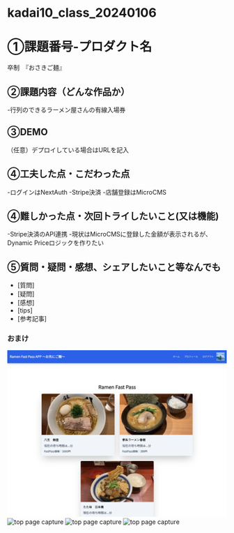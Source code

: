 # kadai10_class_20240106

# ①課題番号-プロダクト名
卒制　『おさきご麺』

## ②課題内容（どんな作品か）
-行列のできるラーメン屋さんの有線入場券




## ③DEMO
（任意）デプロイしている場合はURLを記入

## ④工夫した点・こだわった点
-ログインはNextAuth
-Stripe決済
-店舗登録はMicroCMS

## ④難しかった点・次回トライしたいこと(又は機能)
-Stripe決済のAPI連携
-現状はMicroCMSに登録した金額が表示されるが、Dynamic Priceロジックを作りたい

## ⑤質問・疑問・感想、シェアしたいこと等なんでも
- [質問]
- [疑問]
- [感想]
- [tips]
- [参考記事]


### おまけ
![top page capture](./pic1/image.png)
![top page capture](./pic1/image1.png)
![top page capture](./pic1/image2.png)
![top page capture](./pic1/image3.png)




